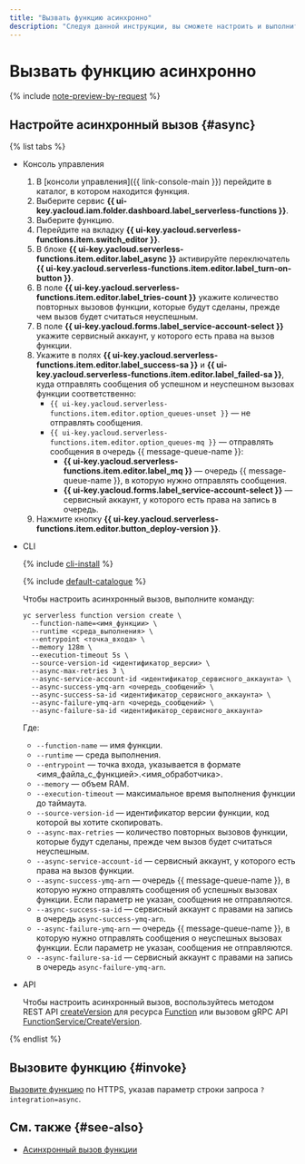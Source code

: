 ```yaml
---
title: "Вызвать функцию асинхронно"
description: "Следуя данной инструкции, вы сможете настроить и выполнить асинхронный вызов функции."
---
```


# Вызвать функцию асинхронно

{% include [note-preview-by-request](../../../_includes/note-preview-by-request.md) %}

## Настройте асинхронный вызов {#async}

{% list tabs %}

- Консоль управления
    
    1. В [консоли управления]({{ link-console-main }}) перейдите в каталог, в котором находится функция.
    1. Выберите сервис **{{ ui-key.yacloud.iam.folder.dashboard.label_serverless-functions }}**.
    1. Выберите функцию.
    1. Перейдите на вкладку **{{ ui-key.yacloud.serverless-functions.item.switch_editor }}**.
    1. В блоке **{{ ui-key.yacloud.serverless-functions.item.editor.label_async }}** активируйте переключатель **{{ ui-key.yacloud.serverless-functions.item.editor.label_turn-on-button }}**.
    1. В поле **{{ ui-key.yacloud.serverless-functions.item.editor.label_tries-count }}** укажите количество повторных вызовов функции, которые будут сделаны, прежде чем вызов будет считаться неуспешным.
    1. В поле **{{ ui-key.yacloud.forms.label_service-account-select }}** укажите сервисный аккаунт, у которого есть права на вызов функции.
    1. Укажите в полях **{{ ui-key.yacloud.serverless-functions.item.editor.label_success-sa }}** и **{{ ui-key.yacloud.serverless-functions.item.editor.label_failed-sa }}**, куда отправлять сообщения об успешном и неуспешном вызовах функции соответственно:
        * `{{ ui-key.yacloud.serverless-functions.item.editor.option_queues-unset }}` — не отправлять сообщения.
        * `{{ ui-key.yacloud.serverless-functions.item.editor.option_queues-mq }}` — отправлять сообщения в очередь {{ message-queue-name }}:
            * **{{ ui-key.yacloud.serverless-functions.item.editor.label_mq }}** — очередь {{ message-queue-name }}, в которую нужно отправлять сообщения.
            * **{{ ui-key.yacloud.forms.label_service-account-select }}** — сервисный аккаунт, у которого есть права на запись в очередь.
    1. Нажмите кнопку **{{ ui-key.yacloud.serverless-functions.item.editor.button_deploy-version }}**.

- CLI

    {% include [cli-install](../../../_includes/cli-install.md) %}

    {% include [default-catalogue](../../../_includes/default-catalogue.md) %}

    Чтобы настроить асинхронный вызов, выполните команду:

    ```
    yc serverless function version create \
      --function-name=<имя_функции> \
      --runtime <среда_выполнения> \
      --entrypoint <точка_входа> \
      --memory 128m \
      --execution-timeout 5s \
      --source-version-id <идентификатор_версии> \
      --async-max-retries 3 \
      --async-service-account-id <идентификатор_сервисного_аккаунта> \
      --async-success-ymq-arn <очередь_сообщений> \
      --async-success-sa-id <идентификатор_сервисного_аккаунта> \
      --async-failure-ymq-arn <очередь_сообщений> \
      --async-failure-sa-id <идентификатор_сервисного_аккаунта>
    ```
    Где:

    * `--function-name` — имя функции.
    * `--runtime` — среда выполнения.
    * `--entrypoint` — точка входа, указывается в формате <имя_файла_с_функцией>.<имя_обработчика>.
    * `--memory` — объем RAM.
    * `--execution-timeout` — максимальное время выполнения функции до таймаута.
    * `--source-version-id` — идентификатор версии функции, код которой вы хотите скопировать.
    * `--async-max-retries` — количество повторных вызовов функции, которые будут сделаны, прежде чем вызов будет считаться неуспешным.
    * `--async-service-account-id` — сервисный аккаунт, у которого есть права на вызов функции.
    * `--async-success-ymq-arn` — очередь {{ message-queue-name }}, в которую нужно отправлять сообщения об успешных вызовах функции. Если параметр не указан, сообщения не отправляются.
    * `--async-success-sa-id` —  сервисный аккаунт с правами на запись в очередь `async-success-ymq-arn`.
    * `--async-failure-ymq-arn` — очередь {{ message-queue-name }}, в которую нужно отправлять сообщения о неуспешных вызовах функции. Если параметр не указан, сообщения не отправляются.
    * `--async-failure-sa-id` — сервисный аккаунт с правами на запись в очередь `async-failure-ymq-arn`.

- API

    Чтобы настроить асинхронный вызов, воспользуйтесь методом REST API [createVersion](../../functions/api-ref/Function/createVersion.md) для ресурса [Function](../../functions/api-ref/Function/index.md) или вызовом gRPC API [FunctionService/CreateVersion](../../functions/api-ref/grpc/function_service.md#CreateVersion).

{% endlist %}

## Вызовите функцию {#invoke}

[Вызовите функцию](function-invoke.md) по HTTPS, указав параметр строки запроса `?integration=async`.

## См. также {#see-also}

* [Асинхронный вызов функции](../../concepts/function-invoke-async.md)
